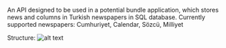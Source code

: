An API designed to be used in a potential bundle application, which stores news and columns in Turkish newspapers in SQL database.
Currently supported newspapers: Cumhuriyet, Calendar, Sözcü, Milliyet
 
 Structure:
 ![alt text](https://i.hizliresim.com/b098ftl.png)
